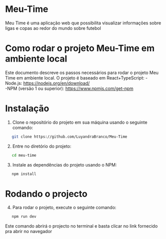 # Meu-Time
   Meu Time é uma aplicação web que possibilita visualizar informações sobre ligas e copas ao redor do mundo sobre futebol
# Como rodar o projeto Meu-Time em ambiente local
   Este documento descreve os passos necessários para rodar o projeto Meu Time em ambiente local. O projeto é baseado em React+TypeScript:
      -Node.js: https://nodejs.org/en/download/<br>
      -NPM (versão 1 ou superior): https://www.npmjs.com/get-npm <br>
# Instalação
   1. Clone o repositório do projeto em sua máquina usando o seguinte comando:
   ```sh 
      git clone https://github.com/LuyandraBranco/Meu-Time
   ```
   2. Entre no diretório do projeto:
   ```sh 
      cd meu-time
   ```
   3. Instale as dependências do projeto usando o NPM:<br>
   ```sh 
      npm install
   ```      
# Rodando o projecto
   4. Para rodar o projeto, execute o seguinte comando:
   ```sh 
      npm run dev 
   ```
   Este comando abrirá o projecto no terminal e basta clicar no link fornecido pra abrir no navegador


